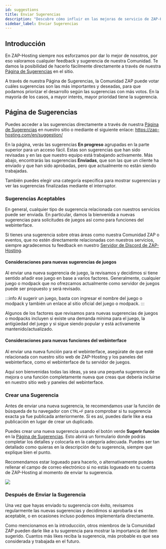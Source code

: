 ```yaml
---
id: suggestions
title: Enviar Sugerencias
description: "Descubre cómo influir en las mejoras de servicio de ZAP-Hosting enviando y votando sugerencias de la comunidad → Aprende más ahora"
sidebar_label: Enviar Sugerencias
---
```




## Introducción
En ZAP-Hosting siempre nos esforzamos por dar lo mejor de nosotros, por eso valoramos cualquier feedback y sugerencia de nuestra Comunidad. Te damos la posibilidad de hacerlo fácilmente directamente a través de nuestra [Página de Sugerencias](https://zap-hosting.com/en/suggestion/) en el sitio.

A través de nuestra Página de Sugerencias, la Comunidad ZAP puede votar cuáles sugerencias son las más importantes y deseadas, para que podamos priorizar el desarrollo según las sugerencias con más votos. En la mayoría de los casos, a mayor interés, mayor prioridad tiene la sugerencia.

## Página de Sugerencias
Puedes acceder a las sugerencias directamente a través de nuestra [Página de Sugerencias](https://zap-hosting.com/en/suggestion/) en nuestro sitio o mediante el siguiente enlace: https://zap-hosting.com/en/suggestion/

En la página, verás las sugerencias **En progreso** agrupadas en la parte superior para un acceso fácil. Estas son sugerencias que han sido revisadas y en las que nuestro equipo está trabajando activamente. Más abajo, encontrarás las sugerencias **Enviadas**, que son las que un cliente ha enviado y que han sido aprobadas, pero que actualmente no están siendo trabajadas.

También puedes elegir una categoría específica para mostrar sugerencias y ver las sugerencias finalizadas mediante el interruptor.

### Sugerencias Aceptables
En general, cualquier tipo de sugerencia relacionada con nuestros servicios puede ser enviada. En particular, damos la bienvenida a nuevas sugerencias para solicitudes de juegos así como para funciones del webinterface.

Si tienes una sugerencia sobre otras áreas como nuestra Comunidad ZAP o eventos, que no estén directamente relacionadas con nuestros servicios, siempre agradecemos tu feedback en nuestro [Servidor de Discord de ZAP-Hosting](https://discord.com/invite/zaphosting).

#### Consideraciones para nuevas sugerencias de juegos
Al enviar una nueva sugerencia de juego, la revisamos y decidimos si tiene sentido añadir ese juego en base a varios factores. Generalmente, cualquier juego o modpack que no ofrezcamos actualmente como servidor de juegos puede ser propuesto y será revisado.

:::info
Al sugerir un juego, basta con ingresar el nombre del juego o modpack y también un enlace al sitio oficial del juego o modpack.
:::

Algunos de los factores que revisamos para nuevas sugerencias de juegos o modpacks incluyen si existe una demanda mínima para el juego, la antigüedad del juego y si sigue siendo popular y está activamente mantenido/actualizado.

#### Consideraciones para nuevas funciones del webinterface
Al enviar una nueva función para el webinterface, asegúrate de que esté relacionada con nuestro sitio web de ZAP-Hosting y los paneles del webinterface, como el webinterface de tu servidor de juegos.

Aquí son bienvenidas todas las ideas, ya sea una pequeña sugerencia de mejora o una función completamente nueva que creas que debería incluirse en nuestro sitio web y paneles del webinterface.

### Crear una Sugerencia
Antes de enviar una nueva sugerencia, te recomendamos usar la función de búsqueda de tu navegador con `CTRL+F` para comprobar si tu sugerencia exacta ya fue publicada anteriormente. Si es así, puedes darle like a esa publicación en lugar de crear un duplicado.

Puedes crear una nueva sugerencia usando el botón verde **Sugerir función** en la [Página de Sugerencias](https://zap-hosting.com/en/suggestion/). Esto abrirá un formulario donde podrás completar los detalles y colocarla en la categoría adecuada. Puedes ser tan detallado como quieras en la descripción de tu sugerencia, siempre que explique bien el punto.

Recomendamos estar logueado para hacerlo, o alternativamente puedes rellenar el campo de correo electrónico si no estás logueado en tu cuenta de ZAP-Hosting al momento de enviar tu sugerencia.

![](https://github.com/zaphosting/docs/assets/42719082/3cb61b1b-b922-4145-8081-a52d0040bdaf)

### Después de Enviar la Sugerencia
Una vez que hayas enviado tu sugerencia con éxito, revisamos regularmente las nuevas sugerencias y decidimos si aprobarla si es aceptable, o en ocasiones incluso podemos implementarla directamente.

Como mencionamos en la introducción, otros miembros de la Comunidad ZAP pueden darle like a tu sugerencia para mostrar la importancia del ítem sugerido. Cuantos más likes reciba la sugerencia, más probable es que sea considerada y trabajada en el futuro.